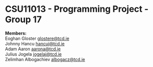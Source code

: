 # CSU11013 - Programming Project - Group 17
**Members:** <br />
Eoghan Gloster glostere@tcd.ie <br />
Johnny Hancu hancuj@tcd.ie <br />
Adam Aaron aarona@tcd.ie <br />
Julius Jogela jogelaj@tcd.ie <br />
Zelimhan Albogachiev albogacz@tcd.ie <br />
